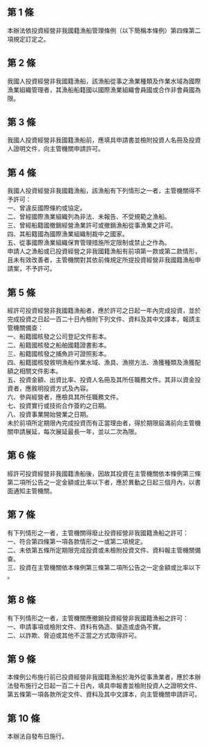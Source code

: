 第 1 條
-------
本辦法依投資經營非我國籍漁船管理條例（以下簡稱本條例）第四條第二  
項規定訂定之。

第 2 條
-------
我國人投資經營非我國籍漁船，該漁船從事之漁業種類及作業水域為國際  
漁業組織管理者，其漁船船籍國以國際漁業組織會員國或合作非會員國為  
限。

第 3 條
-------
我國人投資經營非我國籍漁船前，應填具申請書並檢附投資人名冊及投資  
人證明文件，向主管機關申請許可。

第 4 條
-------
我國人投資經營非我國籍漁船，該漁船有下列情形之一者，主管機關得不  
予許可：  
一、曾違反國際條約或協定。  
二、曾經國際漁業組織列為非法、未報告、不受規範之漁船。  
三、曾經船籍國撤銷經營漁業許可或撤銷漁船從事漁業之許可。  
四、其船籍國為國際漁業組織制裁中之國家。  
五、從事國際漁業組織保育管理措施所定限制或禁止之作為。  
申請人之漁船或已投資經營之非我國籍漁船有前項第一款或第二款情形，  
且未有效改善者，主管機關對其依前條規定所提投資經營非我國籍漁船申  
請案，不予許可。

第 5 條
-------
經許可投資經營非我國籍漁船者，應於許可之日起一年內完成投資，並於  
完成投資之日起一百二十日內檢附下列文件、資料及其中文譯本，報請主  
管機關備查：  
一、船籍國核發之公司登記文件影本。  
二、船籍國核發之船舶國籍證書影本。  
三、船籍國核發之捕魚許可證照影本。  
四、船籍國核發敘明漁船作業水域、漁具、漁撈方法、漁獲種類及漁獲配  
    額之相關文件影本。  
五、投資金額、出資比率、投資人名冊及其所任職務文件。其非以資金投  
    資者，應敘明投資方式及內容。  
六、參與經營者，應檢具其所任職務文件。  
七、投資實行或技術合作簽約之日期。  
八、投資事業開始營業之日期。  
未於前項所定期限內完成投資而有正當理由者，得於期限屆滿前向主管機  
關申請展延，每次展延最長一年，並以二次為限。

第 6 條
-------
經許可投資經營非我國籍漁船後，因故其投資在主管機關依本條例第三條  
第二項所公告之一定金額或比率以下者，應於異動之日起三個月內，以書  
面通知主管機關。

第 7 條
-------
有下列情形之一者，主管機關得廢止投資經營非我國籍漁船之許可：  
一、符合第四條第一項各款情形之一或第二項規定。  
二、未依第五條所定期限完成投資或未檢附投資文件、資料報主管機關備  
    查。  
三、投資在主管機關依本條例第三條第二項所公告之一定金額或比率以下  
    。

第 8 條
-------
有下列情形之一者，主管機關應撤銷投資經營非我國籍漁船之許可：  
一、申請事項或檢附文件、資料有偽造、變造或虛偽不實。  
二、以詐欺、脅迫或其他不正當之方式取得許可。

第 9 條
-------
本條例公布施行前已投資經營非我國籍漁船於海外從事漁業者，應於本辦  
法發布施行之日起一百二十日內，填具申報書並檢附投資人之證明文件、  
第五條第一項各款所定文件、資料及其中文譯本，向主管機關申請許可。

第 10 條
--------
本辦法自發布日施行。

